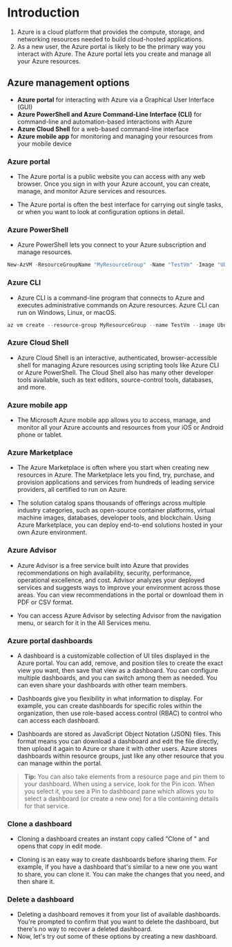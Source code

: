 # Introduction

1. Azure is a cloud platform that provides the compute, storage, and networking resources needed to build cloud-hosted applications.
2. As a new user, the Azure portal is likely to be the primary way you interact with Azure. The Azure portal lets you create and manage all your Azure resources.

## Azure management options

- **Azure portal** for interacting with Azure via a Graphical User Interface (GUI)
- **Azure PowerShell and Azure Command-Line Interface (CLI)** for command-line and automation-based interactions with Azure
- **Azure Cloud Shell** for a web-based command-line interface
- **Azure mobile app** for monitoring and managing your resources from your mobile device

### Azure portal

- The Azure portal is a public website you can access with any web browser. Once you sign in with your Azure account, you can create, manage, and monitor Azure services and resources.

- The Azure portal is often the best interface for carrying out single tasks, or when you want to look at configuration options in detail.

### Azure PowerShell

- Azure PowerShell lets you connect to your Azure subscription and manage resources.

```powershell
New-AzVM -ResourceGroupName "MyResourceGroup" -Name "TestVm" -Image "UbuntuLTS" ...
```

### Azure CLI

- Azure CLI is a command-line program that connects to Azure and executes administrative commands on Azure resources. Azure CLI can run on Windows, Linux, or macOS.

```powershell
az vm create --resource-group MyResourceGroup --name TestVm --image Ubuntu2204 --generate-ssh-keys ...
```

### Azure Cloud Shell

- Azure Cloud Shell is an interactive, authenticated, browser-accessible shell for managing Azure resources using scripting tools like Azure CLI or Azure PowerShell. The Cloud Shell also has many other developer tools available, such as text editors, source-control tools, databases, and more.

### Azure mobile app

- The Microsoft Azure mobile app allows you to access, manage, and monitor all your Azure accounts and resources from your iOS or Android phone or tablet.

### Azure Marketplace

- The Azure Marketplace is often where you start when creating new resources in Azure. The Marketplace lets you find, try, purchase, and provision applications and services from hundreds of leading service providers, all certified to run on Azure.

- The solution catalog spans thousands of offerings across multiple industry categories, such as open-source container platforms, virtual machine images, databases, developer tools, and blockchain. Using Azure Marketplace, you can deploy end-to-end solutions hosted in your own Azure environment.

### Azure Advisor

- Azure Advisor is a free service built into Azure that provides recommendations on high availability, security, performance, operational excellence, and cost. Advisor analyzes your deployed services and suggests ways to improve your environment across those areas. You can view recommendations in the portal or download them in PDF or CSV format.

- You can access Azure Advisor by selecting Advisor from the navigation menu, or search for it in the All Services menu.

### Azure portal dashboards

- A dashboard is a customizable collection of UI tiles displayed in the Azure portal. You can add, remove, and position tiles to create the exact view you want, then save that view as a dashboard. You can configure multiple dashboards, and you can switch among them as needed. You can even share your dashboards with other team members.

- Dashboards give you flexibility in what information to display. For example, you can create dashboards for specific roles within the organization, then use role-based access control (RBAC) to control who can access each dashboard.

- Dashboards are stored as JavaScript Object Notation (JSON) files. This format means you can download a dashboard and edit the file directly, then upload it again to Azure or share it with other users. Azure stores dashboards within resource groups, just like any other resource that you can manage within the portal.

> **Tip:**
> You can also take elements from a resource page and pin them to your dashboard. When using a service, look for the Pin icon. When you select it, you see a Pin to dashboard pane which allows you to select a dashboard (or create a new one) for a tile containing details for that service.

### Clone a dashboard

- Cloning a dashboard creates an instant copy called "Clone of <dashboard name>" and opens that copy in edit mode.

- Cloning is an easy way to create dashboards before sharing them. For example, if you have a dashboard that's similar to a new one you want to share, you can clone it. You can make the changes that you need, and then share it.

### Delete a dashboard

- Deleting a dashboard removes it from your list of available dashboards. You're prompted to confirm that you want to delete the dashboard, but there's no way to recover a deleted dashboard.
- Now, let's try out some of these options by creating a new dashboard.
